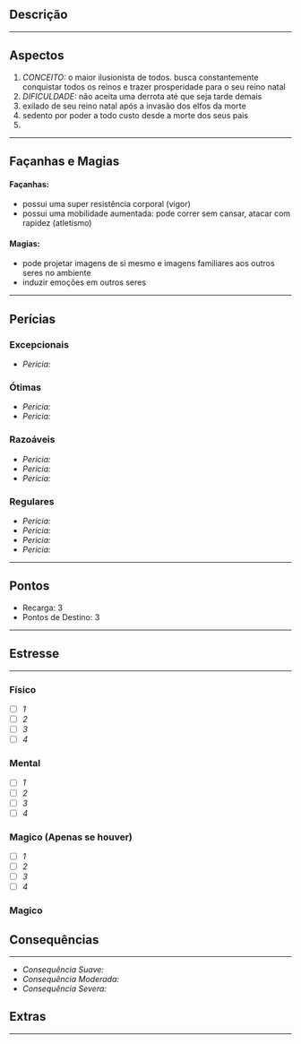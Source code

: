 ## Descrição

---

## Aspectos
1.  *CONCEITO:* o maior ilusionista de todos. busca constantemente conquistar todos os reinos e trazer prosperidade para o seu reino natal
2. *DIFICULDADE:* não aceita uma derrota até que seja tarde demais
3. exilado de seu reino natal após a invasão dos elfos da morte
4.  sedento por poder a todo custo desde a morte dos seus pais
5. 

---
## Façanhas e Magias
#### Façanhas:
 - possui uma super resistência corporal (vigor) 
 - possui uma mobilidade aumentada: pode correr sem cansar, atacar com rapidez (atletismo)
#### Magias:
 - pode projetar imagens de si mesmo e imagens familiares aos outros seres no ambiente
 - induzir emoções em outros seres
---
## Perícias
### Excepcionais
 - *Pericia:*
### Ótimas
 - *Pericia:*
 - *Pericia:*
### Razoáveis
 - *Pericia:*
 - *Pericia:* 
 - *Pericia:*
### Regulares
 - *Pericia:*
 - *Pericia:*
 - *Pericia:*
 - *Pericia:*
---
## Pontos
- Recarga: 3
- Pontos de Destino: 3
----
## Estresse
----
### Físico
- [ ] *1*
- [ ] *2*
- [ ] *3*
- [ ] *4*
### Mental
- [ ] *1*
- [ ] *2*
- [ ] *3*
- [ ] *4*
### Magico (Apenas se houver)
- [ ] *1*
- [ ] *2*
- [ ] *3*
- [ ] *4*
### Magico

## Consequências
---
- *Consequência Suave:*
- *Consequência Moderada:*
- *Consequência Severa:*
## Extras
---
